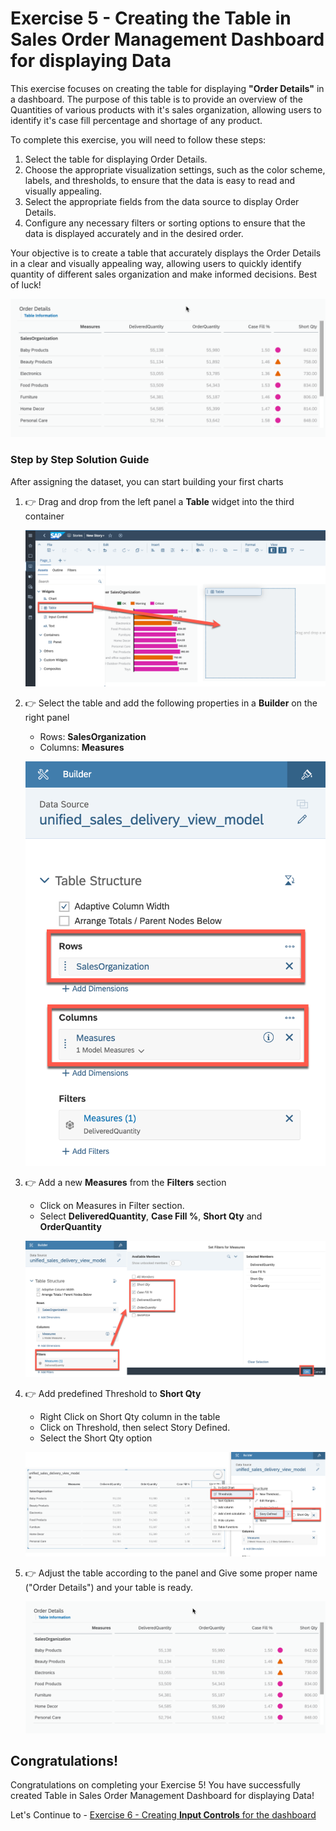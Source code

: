 # Exercise 5 - Creating the Table in Sales Order Management Dashboard for displaying Data

This exercise focuses on creating the table for displaying **"Order Details"** in a dashboard. The purpose of this table is to provide an overview of the Quantities of various products with it's sales organization, allowing users to identify it's case fill percentage and shortage of any product.

To complete this exercise, you will need to follow these steps:

1. Select the table for displaying Order Details.
2. Choose the appropriate visualization settings, such as the color scheme, labels, and thresholds, to ensure that the data is easy to read and visually appealing.
3. Select the appropriate fields from the data source to display Order Details.
4. Configure any necessary filters or sorting options to ensure that the data is displayed accurately and in the desired order.

Your objective is to create a table that accurately displays the Order Details in a clear and visually appealing way, allowing users to quickly identify quantity of different sales organization and make informed decisions. Best of luck!

 ![Table](images/sactable.png)

### Step by Step Solution Guide

After assigning the dataset, you can start building your first charts

1. 👉 Drag and drop from the left panel a **Table** widget into the third container

   ![SAC Chart](images/table.png)

2. 👉 Select the table and add the following properties in a **Builder** on the right panel 
    - Rows: **SalesOrganization**
    - Columns: **Measures**

   ![SAC Chart](images/rowsselect.png)

3. 👉 Add a new **Measures** from the **Filters** section
    - Click on Measures in Filter section.
    - Select **DeliveredQuantity**, **Case Fill %**, **Short Qty** and **OrderQuantity**

   ![SAC Chart](images/measures.png)

4. 👉 Add predefined Threshold to **Short Qty**
    - Right Click on Short Qty column in the table
    - Click on Threshold, then select Story Defined.
    - Select the Short Qty option

   ![SAC Chart](images/thresholdtotable.png)

6. 👉 Adjust the table according to the panel and Give some proper name ("Order Details") and your table is ready.

   ![SAC Chart](images/sactable.png)

## Congratulations!

Congratulations on completing your Exercise 5! You have successfully created Table in Sales Order Management Dashboard for displaying Data!

Let's Continue to - [Exercise 6 - Creating **Input Controls** for the dashboard](../ex6/README.md)